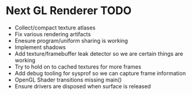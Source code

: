 # Next GL Renderer TODO

 * Collect/compact texture atlases
 * Fix various rendering artifacts
 * Enesure program/uniform sharing is working
 * Implement shadows
 * Add texture/framebuffer leak detector so we are certain things are working
 * Try to hold on to cached textures for more frames
 * Add debug tooling for sysprof so we can capture frame information
 * OpenGL Shader transitions missing main()
 * Ensure drivers are disposed when surface is released

